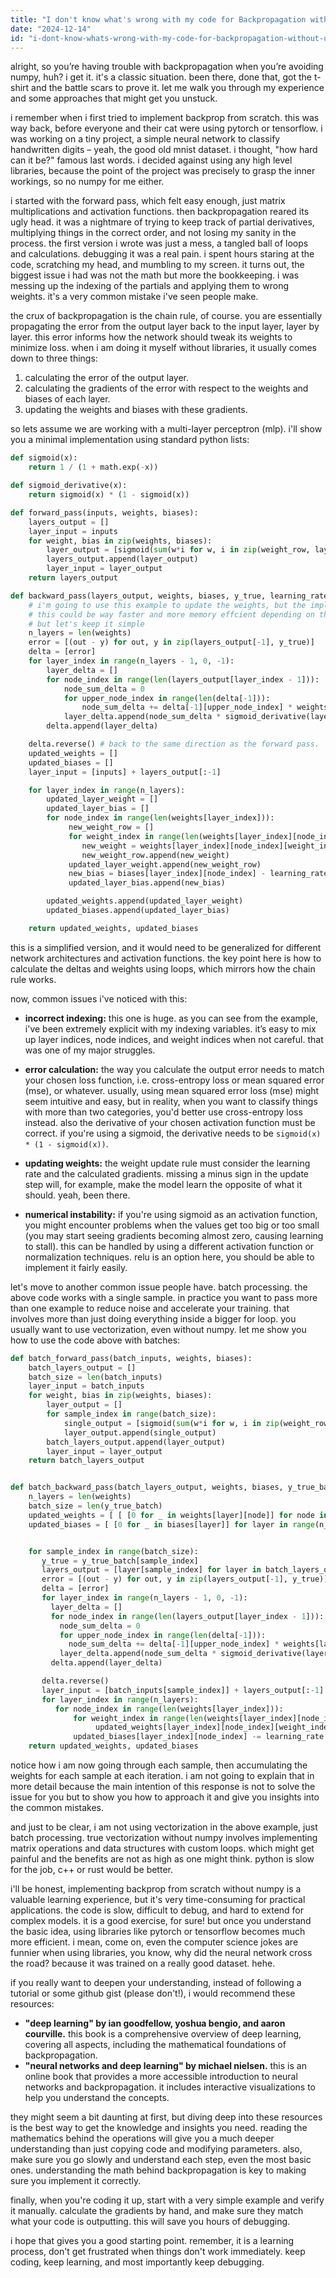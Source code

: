 ```yaml
---
title: "I don't know what's wrong with my code for Backpropagation without using numpy?"
date: "2024-12-14"
id: "i-dont-know-whats-wrong-with-my-code-for-backpropagation-without-using-numpy"
---
```


alright, so you’re having trouble with backpropagation when you’re avoiding numpy, huh? i get it. it's a classic situation. been there, done that, got the t-shirt and the battle scars to prove it. let me walk you through my experience and some approaches that might get you unstuck.

i remember when i first tried to implement backprop from scratch. this was way back, before everyone and their cat were using pytorch or tensorflow. i was working on a tiny project, a simple neural network to classify handwritten digits – yeah, the good old mnist dataset. i thought, "how hard can it be?" famous last words. i decided against using any high level libraries, because the point of the project was precisely to grasp the inner workings, so no numpy for me either.

i started with the forward pass, which felt easy enough, just matrix multiplications and activation functions. then backpropagation reared its ugly head. it was a nightmare of trying to keep track of partial derivatives, multiplying things in the correct order, and not losing my sanity in the process. the first version i wrote was just a mess, a tangled ball of loops and calculations. debugging it was a real pain. i spent hours staring at the code, scratching my head, and mumbling to my screen. it turns out, the biggest issue i had was not the math but more the bookkeeping. i was messing up the indexing of the partials and applying them to wrong weights. it's a very common mistake i've seen people make.

the crux of backpropagation is the chain rule, of course. you are essentially propagating the error from the output layer back to the input layer, layer by layer. this error informs how the network should tweak its weights to minimize loss. when i am doing it myself without libraries, it usually comes down to three things:

1.  calculating the error of the output layer.
2.  calculating the gradients of the error with respect to the weights and biases of each layer.
3.  updating the weights and biases with these gradients.

so lets assume we are working with a multi-layer perceptron (mlp). i'll show you a minimal implementation using standard python lists:

```python
def sigmoid(x):
    return 1 / (1 + math.exp(-x))

def sigmoid_derivative(x):
    return sigmoid(x) * (1 - sigmoid(x))

def forward_pass(inputs, weights, biases):
    layers_output = []
    layer_input = inputs
    for weight, bias in zip(weights, biases):
        layer_output = [sigmoid(sum(w*i for w, i in zip(weight_row, layer_input)) + b) for weight_row, b in zip(weight, bias)]
        layers_output.append(layer_output)
        layer_input = layer_output
    return layers_output

def backward_pass(layers_output, weights, biases, y_true, learning_rate):
    # i'm going to use this example to update the weights, but the implementation is the key here
    # this could be way faster and more memory effcient depending on the language
    # but let's keep it simple
    n_layers = len(weights)
    error = [(out - y) for out, y in zip(layers_output[-1], y_true)]
    delta = [error]
    for layer_index in range(n_layers - 1, 0, -1):
        layer_delta = []
        for node_index in range(len(layers_output[layer_index - 1])):
            node_sum_delta = 0
            for upper_node_index in range(len(delta[-1])):
                node_sum_delta += delta[-1][upper_node_index] * weights[layer_index][upper_node_index][node_index]
            layer_delta.append(node_sum_delta * sigmoid_derivative(layers_output[layer_index-1][node_index]))
        delta.append(layer_delta)

    delta.reverse() # back to the same direction as the forward pass.
    updated_weights = []
    updated_biases = []
    layer_input = [inputs] + layers_output[:-1]

    for layer_index in range(n_layers):
        updated_layer_weight = []
        updated_layer_bias = []
        for node_index in range(len(weights[layer_index])):
             new_weight_row = []
             for weight_index in range(len(weights[layer_index][node_index])):
                new_weight = weights[layer_index][node_index][weight_index] - learning_rate * delta[layer_index][node_index] * layer_input[layer_index][weight_index]
                new_weight_row.append(new_weight)
             updated_layer_weight.append(new_weight_row)
             new_bias = biases[layer_index][node_index] - learning_rate * delta[layer_index][node_index]
             updated_layer_bias.append(new_bias)

        updated_weights.append(updated_layer_weight)
        updated_biases.append(updated_layer_bias)

    return updated_weights, updated_biases
```

this is a simplified version, and it would need to be generalized for different network architectures and activation functions. the key point here is how to calculate the deltas and weights using loops, which mirrors how the chain rule works.

now, common issues i've noticed with this:

*   **incorrect indexing:** this one is huge. as you can see from the example, i've been extremely explicit with my indexing variables. it’s easy to mix up layer indices, node indices, and weight indices when not careful. that was one of my major struggles.

*   **error calculation:** the way you calculate the output error needs to match your chosen loss function, i.e. cross-entropy loss or mean squared error (mse), or whatever. usually, using mean squared error loss (mse) might seem intuitive and easy, but in reality, when you want to classify things with more than two categories, you'd better use cross-entropy loss instead. also the derivative of your chosen activation function must be correct. if you're using a sigmoid, the derivative needs to be `sigmoid(x) * (1 - sigmoid(x))`.

*   **updating weights:** the weight update rule must consider the learning rate and the calculated gradients. missing a minus sign in the update step will, for example, make the model learn the opposite of what it should. yeah, been there.

*   **numerical instability:** if you're using sigmoid as an activation function, you might encounter problems when the values get too big or too small (you may start seeing gradients becoming almost zero, causing learning to stall). this can be handled by using a different activation function or normalization techniques. relu is an option here, you should be able to implement it fairly easily.

let's move to another common issue people have. batch processing. the above code works with a single sample. in practice you want to pass more than one example to reduce noise and accelerate your training. that involves more than just doing everything inside a bigger for loop. you usually want to use vectorization, even without numpy. let me show you how to use the code above with batches:

```python
def batch_forward_pass(batch_inputs, weights, biases):
    batch_layers_output = []
    batch_size = len(batch_inputs)
    layer_input = batch_inputs
    for weight, bias in zip(weights, biases):
        layer_output = []
        for sample_index in range(batch_size):
            single_output = [sigmoid(sum(w*i for w, i in zip(weight_row, layer_input[sample_index])) + b) for weight_row, b in zip(weight, bias)]
            layer_output.append(single_output)
        batch_layers_output.append(layer_output)
        layer_input = layer_output
    return batch_layers_output


def batch_backward_pass(batch_layers_output, weights, biases, y_true_batch, learning_rate):
    n_layers = len(weights)
    batch_size = len(y_true_batch)
    updated_weights = [ [ [0 for _ in weights[layer][node]] for node in range(len(weights[layer])) ] for layer in range(n_layers) ]
    updated_biases = [ [0 for _ in biases[layer]] for layer in range(n_layers) ]


    for sample_index in range(batch_size):
       y_true = y_true_batch[sample_index]
       layers_output = [layer[sample_index] for layer in batch_layers_output] # getting just the sample data from the batch
       error = [(out - y) for out, y in zip(layers_output[-1], y_true)]
       delta = [error]
       for layer_index in range(n_layers - 1, 0, -1):
         layer_delta = []
         for node_index in range(len(layers_output[layer_index - 1])):
           node_sum_delta = 0
           for upper_node_index in range(len(delta[-1])):
             node_sum_delta += delta[-1][upper_node_index] * weights[layer_index][upper_node_index][node_index]
           layer_delta.append(node_sum_delta * sigmoid_derivative(layers_output[layer_index-1][node_index]))
         delta.append(layer_delta)

       delta.reverse()
       layer_input = [batch_inputs[sample_index]] + layers_output[:-1]
       for layer_index in range(n_layers):
          for node_index in range(len(weights[layer_index])):
              for weight_index in range(len(weights[layer_index][node_index])):
                   updated_weights[layer_index][node_index][weight_index] -= learning_rate * delta[layer_index][node_index] * layer_input[layer_index][weight_index]
              updated_biases[layer_index][node_index] -= learning_rate * delta[layer_index][node_index]
    return updated_weights, updated_biases

```
notice how i am now going through each sample, then accumulating the weights for each sample at each iteration. i am not going to explain that in more detail because the main intention of this response is not to solve the issue for you but to show you how to approach it and give you insights into the common mistakes.

and just to be clear, i am not using vectorization in the above example, just batch processing. true vectorization without numpy involves implementing matrix operations and data structures with custom loops. which might get painful and the benefits are not as high as one might think. python is slow for the job, c++ or rust would be better.

i'll be honest, implementing backprop from scratch without numpy is a valuable learning experience, but it's very time-consuming for practical applications. the code is slow, difficult to debug, and hard to extend for complex models. it is a good exercise, for sure! but once you understand the basic idea, using libraries like pytorch or tensorflow becomes much more efficient. i mean, come on, even the computer science jokes are funnier when using libraries, you know, why did the neural network cross the road? because it was trained on a really good dataset. hehe.

if you really want to deepen your understanding, instead of following a tutorial or some github gist (please don't!), i would recommend these resources:

*   **"deep learning" by ian goodfellow, yoshua bengio, and aaron courville.** this book is a comprehensive overview of deep learning, covering all aspects, including the mathematical foundations of backpropagation.
*   **"neural networks and deep learning" by michael nielsen.** this is an online book that provides a more accessible introduction to neural networks and backpropagation. it includes interactive visualizations to help you understand the concepts.

they might seem a bit daunting at first, but diving deep into these resources is the best way to get the knowledge and insights you need. reading the mathematics behind the operations will give you a much deeper understanding than just copying code and modifying parameters. also, make sure you go slowly and understand each step, even the most basic ones. understanding the math behind backpropagation is key to making sure you implement it correctly.

finally, when you're coding it up, start with a very simple example and verify it manually. calculate the gradients by hand, and make sure they match what your code is outputting. this will save you hours of debugging.

i hope that gives you a good starting point. remember, it is a learning process, don't get frustrated when things don't work immediately. keep coding, keep learning, and most importantly keep debugging.
